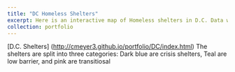 ```yaml
---
title: "DC Homeless Shelters"
excerpt: Here is an interactive map of Homeless shelters in D.C. Data was retreived from ArcGIS hub.  "<br/><img src='/images/DCShelters.jpg'>"
collection: portfolio
---
```

[D.C. Shelters] (http://cmeyer3.github.io/portfolio/DC/index.html)
The shelters are split into three categories: Dark blue are crisis shelters, Teal are low barrier, and pink are transitiosal
